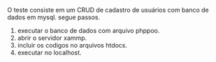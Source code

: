 O teste consiste em um CRUD de cadastro de usuários com banco de dados em mysql.
segue passos.
1) executar o banco de dados com arquivo phppoo.
2) abrir o servidor xammp.
3) incluir os codigos no arquivos htdocs.
4) executar no localhost.
